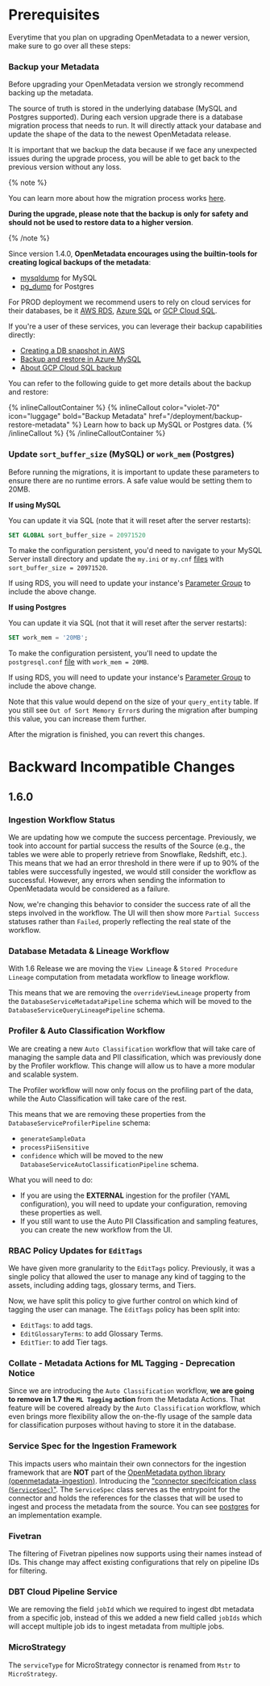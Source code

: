 # Prerequisites

Everytime that you plan on upgrading OpenMetadata to a newer version, make sure to go over all these steps:

### Backup your Metadata

Before upgrading your OpenMetadata version we strongly recommend backing up the metadata.

The source of truth is stored in the underlying database (MySQL and Postgres supported). During each version upgrade there
is a database migration process that needs to run. It will directly attack your database and update the shape of the
data to the newest OpenMetadata release.

It is important that we backup the data because if we face any unexpected issues during the upgrade process, 
you will be able to get back to the previous version without any loss.

{% note %}

You can learn more about how the migration process works [here](/deployment/upgrade/how-does-it-work).

**During the upgrade, please note that the backup is only for safety and should not be used to restore data to a higher version**.

{% /note %}

Since version 1.4.0, **OpenMetadata encourages using the builtin-tools for creating logical backups of the metadata**:

- [mysqldump](https://dev.mysql.com/doc/refman/8.0/en/mysqldump.html) for MySQL
- [pg_dump](https://www.postgresql.org/docs/current/app-pgdump.html) for Postgres

For PROD deployment we recommend users to rely on cloud services for their databases, be it [AWS RDS](https://docs.aws.amazon.com/rds/),
[Azure SQL](https://azure.microsoft.com/en-in/products/azure-sql/database) or [GCP Cloud SQL](https://cloud.google.com/sql/).

If you're a user of these services, you can leverage their backup capabilities directly:
- [Creating a DB snapshot in AWS](https://docs.aws.amazon.com/AmazonRDS/latest/UserGuide/USER_CreateSnapshot.html)
- [Backup and restore in Azure MySQL](https://learn.microsoft.com/en-us/azure/mysql/single-server/concepts-backup)
- [About GCP Cloud SQL backup](https://cloud.google.com/sql/docs/mysql/backup-recovery/backups)

You can refer to the following guide to get more details about the backup and restore:

{% inlineCalloutContainer %}
  {% inlineCallout
    color="violet-70"
    icon="luggage"
    bold="Backup Metadata"
    href="/deployment/backup-restore-metadata" %}
      Learn how to back up MySQL or Postgres data.
  {% /inlineCallout %}
{% /inlineCalloutContainer %}

### Update `sort_buffer_size` (MySQL) or `work_mem` (Postgres)

Before running the migrations, it is important to update these parameters to ensure there are no runtime errors.
A safe value would be setting them to 20MB.

**If using MySQL**

You can update it via SQL (note that it will reset after the server restarts):

```sql
SET GLOBAL sort_buffer_size = 20971520
```

To make the configuration persistent, you'd need to navigate to your MySQL Server install directory and update the
`my.ini` or `my.cnf` [files](https://dev.mysql.com/doc/refman/8.0/en/option-files.html) with `sort_buffer_size = 20971520`.

If using RDS, you will need to update your instance's [Parameter Group](https://docs.aws.amazon.com/AmazonRDS/latest/UserGuide/USER_WorkingWithParamGroups.html)
to include the above change.

**If using Postgres**

You can update it via SQL (not that it will reset after the server restarts):

```sql
SET work_mem = '20MB';
```

To make the configuration persistent, you'll need to update the `postgresql.conf` [file](https://www.postgresql.org/docs/9.3/config-setting.html)
with `work_mem = 20MB`.

If using RDS, you will need to update your instance's [Parameter Group](https://docs.aws.amazon.com/AmazonRDS/latest/UserGuide/USER_WorkingWithParamGroups.html)
to include the above change.

Note that this value would depend on the size of your `query_entity` table. If you still see `Out of Sort Memory Error`s
during the migration after bumping this value, you can increase them further.

After the migration is finished, you can revert this changes.

# Backward Incompatible Changes

## 1.6.0

### Ingestion Workflow Status

We are updating how we compute the success percentage. Previously, we took into account for partial success the results
of the Source (e.g., the tables we were able to properly retrieve from Snowflake, Redshift, etc.). This means that we had 
an error threshold in there were if up to 90% of the tables were successfully ingested, we would still consider the
workflow as successful. However, any errors when sending the information to OpenMetadata would be considered as a failure.

Now, we're changing this behavior to consider the success rate of all the steps involved in the workflow. The UI will
then show more `Partial Success` statuses rather than `Failed`, properly reflecting the real state of the workflow.

### Database Metadata & Lineage Workflow

With 1.6 Release we are moving the `View Lineage` & `Stored Procedure Lineage` computation from metadata workflow to lineage workflow.

This means that we are removing the `overrideViewLineage` property from the `DatabaseServiceMetadataPipeline` schema which will be moved to the `DatabaseServiceQueryLineagePipeline` schema.

### Profiler & Auto Classification Workflow

We are creating a new `Auto Classification` workflow that will take care of managing the sample data and PII classification,
which was previously done by the Profiler workflow. This change will allow us to have a more modular and scalable system.

The Profiler workflow will now only focus on the profiling part of the data, while the Auto Classification will take care
of the rest.

This means that we are removing these properties from the `DatabaseServiceProfilerPipeline` schema:
- `generateSampleData`
- `processPiiSensitive`
- `confidence`
which will be moved to the new `DatabaseServiceAutoClassificationPipeline` schema.

What you will need to do:
- If you are using the **EXTERNAL** ingestion for the profiler (YAML configuration), you will need to update your configuration,
removing these properties as well.
- If you still want to use the Auto PII Classification and sampling features, you can create the new workflow
from the UI.

### RBAC Policy Updates for `EditTags`

We have given more granularity to the `EditTags` policy. Previously, it was a single policy that allowed the user to manage
any kind of tagging to the assets, including adding tags, glossary terms, and Tiers. 

Now, we have split this policy to give further control on which kind of tagging the user can manage. The `EditTags` policy has been
split into:

- `EditTags`: to add tags.
- `EditGlossaryTerms`: to add Glossary Terms.
- `EditTier`: to add Tier tags.

### Collate - Metadata Actions for ML Tagging - Deprecation Notice

Since we are introducing the `Auto Classification` workflow, **we are going to remove in 1.7 the `ML Tagging` action**
from the Metadata Actions. That feature will be covered already by the `Auto Classification` workflow, which even brings
more flexibility allow the on-the-fly usage of the sample data for classification purposes without having to store
it in the database.

### Service Spec for the Ingestion Framework

This impacts users who maintain their own connectors for the ingestion framework that are **NOT** part of the
[OpenMetadata python library (openmetadata-ingestion)](https://github.com/open-metadata/OpenMetadata/tree/ff261fb3738f3a56af1c31f7151af9eca7a602d5/ingestion/src/metadata/ingestion/source).
Introducing the ["connector specifcication class (`ServiceSpec`)"](https://github.com/open-metadata/OpenMetadata/blob/main/ingestion/src/metadata/utils/service_spec/service_spec.py). 
The `ServiceSpec` class serves as the entrypoint for the connector and holds the references for the classes that will be used
to ingest and process the metadata from the source.
You can see [postgres](https://github.com/open-metadata/OpenMetadata/blob/main/ingestion/src/metadata/ingestion/source/database/postgres/service_spec.py) for an
implementation example.


### Fivetran

The filtering of Fivetran pipelines now supports using their names instead of IDs. This change may affect existing configurations that rely on pipeline IDs for filtering.

### DBT Cloud Pipeline Service

We are removing the field `jobId` which we required to ingest dbt metadata from a specific job, instead of this we added a new field called `jobIds` which will accept multiple job ids to ingest metadata from multiple jobs.

### MicroStrategy

The `serviceType` for MicroStrategy connector is renamed from `Mstr` to `MicroStrategy`.

